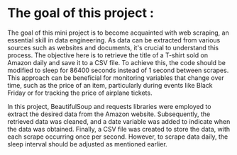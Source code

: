 # The goal of this project :
The goal of this mini project is to become acquainted with web scraping, an essential skill in data engineering. As data can be extracted from various sources such as websites and documents, it's crucial to understand this process. The objective here is to retrieve the title of a T-shirt sold on Amazon daily and save it to a CSV file. To achieve this, the code should be modified to sleep for 86400 seconds instead of 1 second between scrapes. This approach can be beneficial for monitoring variables that change over time, such as the price of an item, particularly during events like Black Friday or for tracking the price of airplane tickets.

In this project, BeautifulSoup and requests libraries were employed to extract the desired data from the Amazon website. Subsequently, the retrieved data was cleaned, and a date variable was added to indicate when the data was obtained. Finally, a CSV file was created to store the data, with each scrape occurring once per second. However, to scrape data daily, the sleep interval should be adjusted as mentioned earlier.
